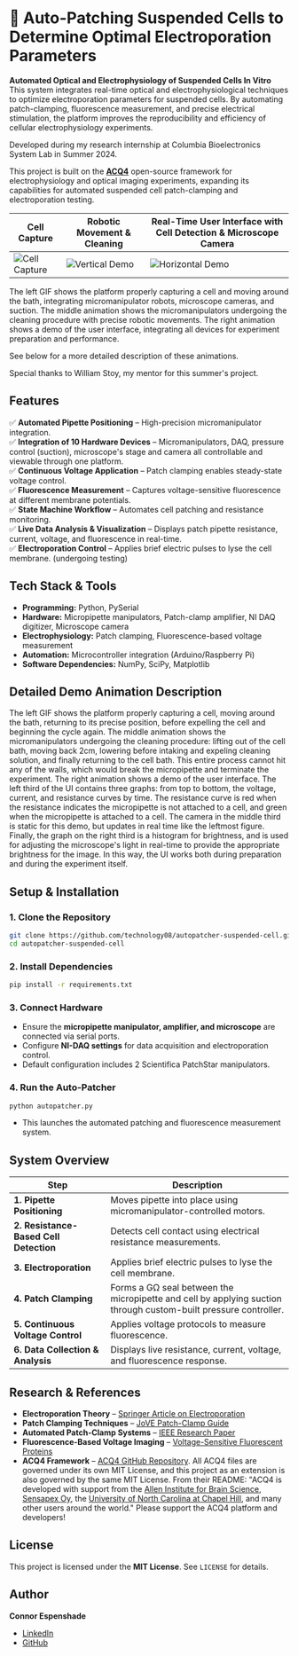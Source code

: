 # 🧬 Auto-Patching Suspended Cells to Determine Optimal Electroporation Parameters  

**Automated Optical and Electrophysiology of Suspended Cells In Vitro**  
This system integrates real-time optical and electrophysiological techniques to optimize electroporation parameters for suspended cells. By automating patch-clamping, fluorescence measurement, and precise electrical stimulation, the platform improves the reproducibility and efficiency of cellular electrophysiology experiments.  

Developed during my research internship at Columbia Bioelectronics System Lab in Summer 2024.  

This project is built on the **[ACQ4](https://github.com/acq4/acq4)** open-source framework for electrophysiology and optical imaging experiments, expanding its capabilities for automated suspended cell patch-clamping and electroporation testing. 

| Cell Capture | Robotic Movement & Cleaning | Real-Time User Interface with Cell Detection & Microscope Camera |
|------------|------------|------------|
| ![Cell Capture](demo_media/cell_capture.gif) | ![Vertical Demo](demo_media/micromanipulator_movement.gif) | ![Horizontal Demo](demo_media/ui_demo.gif) | 

The left GIF shows the platform properly capturing a cell and moving around the bath, integrating micromanipulator robots, microscope cameras, and suction.
The middle animation shows the micromanipulators undergoing the cleaning procedure with precise robotic movements.
The right animation shows a demo of the user interface, integrating all devices for experiment preparation and performance.

See below for a more detailed description of these animations.

Special thanks to William Stoy, my mentor for this summer's project.

## Features  

✅ **Automated Pipette Positioning** – High-precision micromanipulator integration.  
✅ **Integration of 10 Hardware Devices** – Micromanipulators, DAQ, pressure control (suction), microscope's stage and camera all controllable and viewable through one platform.  
✅ **Continuous Voltage Application** – Patch clamping enables steady-state voltage control.  
✅ **Fluorescence Measurement** – Captures voltage-sensitive fluorescence at different membrane potentials.  
✅ **State Machine Workflow** – Automates cell patching and resistance monitoring.  
✅ **Live Data Analysis & Visualization** – Displays patch pipette resistance, current, voltage, and fluorescence in real-time.  
✅ **Electroporation Control** – Applies brief electric pulses to lyse the cell membrane. (undergoing testing)  

## Tech Stack & Tools  

- **Programming:** Python, PySerial  
- **Hardware:** Micropipette manipulators, Patch-clamp amplifier, NI DAQ digitizer, Microscope camera  
- **Electrophysiology:** Patch clamping, Fluorescence-based voltage measurement  
- **Automation:** Microcontroller integration (Arduino/Raspberry Pi)  
- **Software Dependencies:** NumPy, SciPy, Matplotlib

## Detailed Demo Animation Description
The left GIF shows the platform properly capturing a cell, moving around the bath, returning to its precise position, before expelling the cell and beginning the cycle again.
The middle animation shows the micromanipulators undergoing the cleaning procedure: lifting out of the cell bath, moving back 2cm, lowering before intaking and expeling cleaning solution, and finally returning to the cell bath. This entire process cannot hit any of the walls, which would break the micropipette and terminate the experiment.
The right animation shows a demo of the user interface. The left third of the UI contains three graphs: from top to bottom, the voltage, current, and resistance curves by time. The resistance curve is red when the resistance indicates the micropipette is not attached to a cell, and green when the micropipette is attached to a cell. The camera in the middle third is static for this demo, but updates in real time like the leftmost figure. Finally, the graph on the right third is a histogram for brightness, and is used for adjusting the microscope's light in real-time to provide the appropriate brightness for the image. In this way, the UI works both during preparation and during the experiment itself.

## Setup & Installation  

### 1. Clone the Repository  
```bash
git clone https://github.com/technology08/autopatcher-suspended-cell.git
cd autopatcher-suspended-cell
```

### 2. Install Dependencies  
```bash
pip install -r requirements.txt
```

### 3. Connect Hardware  
- Ensure the **micropipette manipulator, amplifier, and microscope** are connected via serial ports.  
- Configure **NI-DAQ settings** for data acquisition and electroporation control.  
- Default configuration includes 2 Scientifica PatchStar manipulators.  

### 4. Run the Auto-Patcher  
```bash
python autopatcher.py
```
- This launches the automated patching and fluorescence measurement system.  

## System Overview  

| Step | Description |
|------|------------|
| **1. Pipette Positioning** | Moves pipette into place using micromanipulator-controlled motors. |
| **2. Resistance-Based Cell Detection** | Detects cell contact using electrical resistance measurements. |
| **3. Electroporation** | Applies brief electric pulses to lyse the cell membrane. |
| **4. Patch Clamping** | Forms a GΩ seal between the micropipette and cell by applying suction through custom-built pressure controller. |
| **5. Continuous Voltage Control** | Applies voltage protocols to measure fluorescence. |
| **6. Data Collection & Analysis** | Displays live resistance, current, voltage, and fluorescence response. |

## Research & References  

- **Electroporation Theory** – [Springer Article on Electroporation](https://link.springer.com/article/10.1007/s42452-019-1646-2)  
- **Patch Clamping Techniques** – [JoVE Patch-Clamp Guide](https://app.jove.com/t/54024/whole-cell-patch-clamp-recordings-in-brain-slices)  
- **Automated Patch-Clamp Systems** – [IEEE Research Paper](https://ieeexplore.ieee.org/document/XXXXX)  
- **Fluorescence-Based Voltage Imaging** – [Voltage-Sensitive Fluorescent Proteins](https://www.ncbi.nlm.nih.gov/pmc/articles/PMC6708467/)  
- **ACQ4 Framework** – [ACQ4 GitHub Repository](https://github.com/acq4/acq4). All ACQ4 files are governed under its own MIT License, and this project as an extension is also governed by the same MIT License. From their README: "ACQ4 is developed with support from the [Allen Institute for Brain Science](alleninstitute.org), [Sensapex Oy](sensapex.com), the [University of North Carolina at Chapel Hill](unc.edu), and many other users around the world." Please support the ACQ4 platform and developers!  

## License  

This project is licensed under the **MIT License**. See `LICENSE` for details.  

## Author  

**Connor Espenshade**  
- [LinkedIn](https://linkedin.com/in/cespenshade)  
- [GitHub](https://github.com/technology08)
